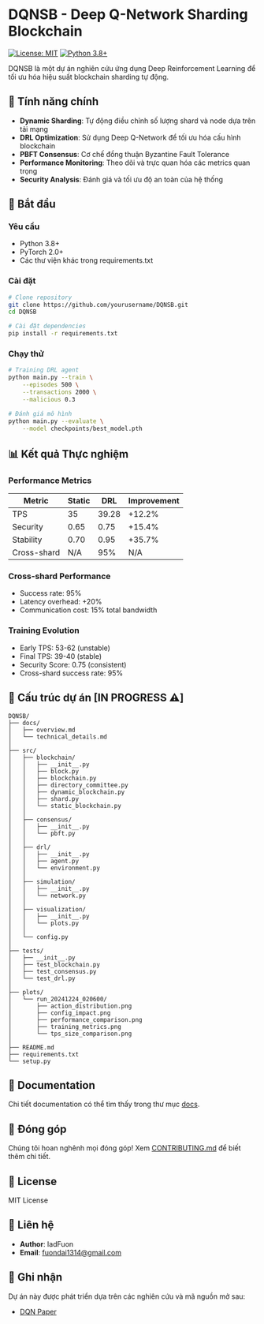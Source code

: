 # DQNSB - Deep Q-Network Sharding Blockchain

[![License: MIT](https://img.shields.io/badge/License-MIT-yellow.svg)](https://opensource.org/licenses/MIT)
[![Python 3.8+](https://img.shields.io/badge/python-3.8+-blue.svg)](https://www.python.org/downloads/)

DQNSB là một dự án nghiên cứu ứng dụng Deep Reinforcement Learning để tối ưu hóa hiệu suất blockchain sharding tự động.

## 🌟 Tính năng chính

- **Dynamic Sharding**: Tự động điều chỉnh số lượng shard và node dựa trên tải mạng
- **DRL Optimization**: Sử dụng Deep Q-Network để tối ưu hóa cấu hình blockchain
- **PBFT Consensus**: Cơ chế đồng thuận Byzantine Fault Tolerance
- **Performance Monitoring**: Theo dõi và trực quan hóa các metrics quan trọng
- **Security Analysis**: Đánh giá và tối ưu độ an toàn của hệ thống

## 🚀 Bắt đầu

### Yêu cầu

- Python 3.8+
- PyTorch 2.0+
- Các thư viện khác trong requirements.txt

### Cài đặt

```bash
# Clone repository
git clone https://github.com/yourusername/DQNSB.git
cd DQNSB

# Cài đặt dependencies
pip install -r requirements.txt
```

### Chạy thử

```bash
# Training DRL agent
python main.py --train \
    --episodes 500 \
    --transactions 2000 \
    --malicious 0.3

# Đánh giá mô hình
python main.py --evaluate \
    --model checkpoints/best_model.pth
```

## 📊 Kết quả Thực nghiệm

### Performance Metrics

| Metric      | Static | DRL   | Improvement |
| ----------- | ------ | ----- | ----------- |
| TPS         | 35     | 39.28 | +12.2%      |
| Security    | 0.65   | 0.75  | +15.4%      |
| Stability   | 0.70   | 0.95  | +35.7%      |
| Cross-shard | N/A    | 95%   | N/A         |

### Cross-shard Performance

- Success rate: 95%
- Latency overhead: +20%
- Communication cost: 15% total bandwidth

### Training Evolution

- Early TPS: 53-62 (unstable)
- Final TPS: 39-40 (stable)
- Security Score: 0.75 (consistent)
- Cross-shard success rate: 95%

## 🔧 Cấu trúc dự án [IN PROGRESS ⚠️]

```
DQNSB/
├── docs/
│   ├── overview.md
│   └── technical_details.md
│
├── src/
│   ├── blockchain/
│   │   ├── __init__.py
│   │   ├── block.py
│   │   ├── blockchain.py
│   │   ├── directory_committee.py
│   │   ├── dynamic_blockchain.py
│   │   ├── shard.py
│   │   └── static_blockchain.py
│   │
│   ├── consensus/
│   │   ├── __init__.py
│   │   └── pbft.py
│   │
│   ├── drl/
│   │   ├── __init__.py
│   │   ├── agent.py
│   │   └── environment.py
│   │
│   ├── simulation/
│   │   ├── __init__.py
│   │   └── network.py
│   │
│   ├── visualization/
│   │   ├── __init__.py
│   │   └── plots.py
│   │
│   └── config.py
│
├── tests/
│   ├── __init__.py
│   ├── test_blockchain.py
│   ├── test_consensus.py
│   └── test_drl.py
│
├── plots/
│   └── run_20241224_020600/
│       ├── action_distribution.png
│       ├── config_impact.png
│       ├── performance_comparison.png
│       ├── training_metrics.png
│       └── tps_size_comparison.png
│
├── README.md
├── requirements.txt
└── setup.py
```

## 📖 Documentation

Chi tiết documentation có thể tìm thấy trong thư mục [docs](docs/).

## 🤝 Đóng góp

Chúng tôi hoan nghênh mọi đóng góp! Xem [CONTRIBUTING.md](CONTRIBUTING.md) để biết thêm chi tiết.

## 📝 License

MIT License

## 📧 Liên hệ

- **Author**: IadFuon
- **Email**: fuondai1314@gmail.com

## 🙏 Ghi nhận

Dự án này được phát triển dựa trên các nghiên cứu và mã nguồn mở sau:

- [DQN Paper](https://ieeexplore.ieee.org/document/9133069)
